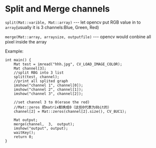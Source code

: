# Split and Merge channels

`split(Mat::varible, Mat::array)` --- let opencv put RGB value in to `array`(usually it is 3 channels:Blue, Green, Red)

`merge(Mat::array, arraysize, outputfile)` --- opencv would conbine all pixel inside the array

Example:
```
int main() {
	Mat test = imread("hhh.jpg", CV_LOAD_IMAGE_COLOR);
	Mat channel[3];
	//split RBG into 3 list
	split(test, channel);
	//print all splited graph
	imshow("channel 1", channel[0]);
	imshow("channel 2", channel[1]);
	imshow("channel 3", channel[2]);

	//set channel 3 to 0(erase the red)
	//Mat::zeros 把matrix都换成0（这些0代表为8bit的）
	channel[2] = Mat::zeros(channel[2].size(), CV_8UC1);

	Mat output;
	merge(channel,  3,  output);
	imshow("output", output);
	waitKey();
	return 0;
}
```
